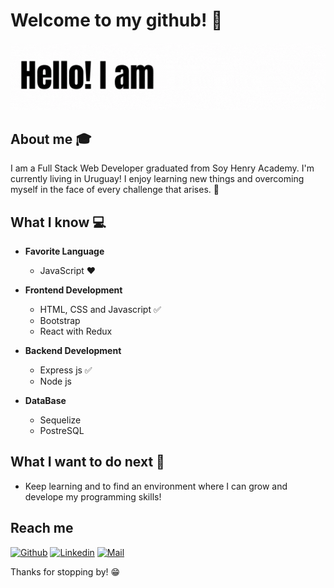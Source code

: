 # Welcome to my github! 👋

<div align="center">
	<img src="GIF.gif">
</div>

## About me :mortar_board:
I am a Full Stack Web Developer graduated from Soy Henry Academy. I'm currently living in Uruguay!
I enjoy learning new things and overcoming myself in the face of every challenge that arises. 🧠

## What I know :computer:
- **Favorite Language**
	- JavaScript ❤️
	
	
- **Frontend Development**
	- HTML, CSS and Javascript :white_check_mark:
	- Bootstrap
	- React with Redux 

- **Backend Development**
	- Express js :white_check_mark:
	- Node js


- **DataBase**
	- Sequelize
	- PostreSQL


## What I want to do next :thinking:
- Keep learning and to find an environment where I can grow and develope my programming skills!

## Reach me 
[![Github](https://img.shields.io/github/followers/sarthakbh321?label=Follow&style=social)](https://github.com/FlorFleitas)
[![Linkedin](https://img.shields.io/badge/-Florencia%20Fleitas-blue?style=flat-square&logo=linkedin&logoColor=white&link=https://www.linkedin.com/in/maria-florencia-fleitas/)](https://www.linkedin.com/in/maria-florencia-fleitas/)
[![Mail](https://img.shields.io/badge/-flor1197@hotmail.com-gray?style=flat-square&logo=gmail&logoColor=red&link=https://www.linkedin.com/in/maria-florencia-fleitas/)](mailto:flor1197@hotmail.com)


Thanks for stopping by! 😁
